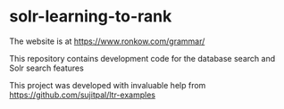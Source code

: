 # solr-learning-to-rank

The website is at https://www.ronkow.com/grammar/  

This repository contains development code for the database search and Solr search features

This project was developed with invaluable help from https://github.com/sujitpal/ltr-examples
